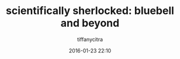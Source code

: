 ---
title: "scientifically sherlocked: bluebell and beyond"
layout: post
date: 2016-01-23 22:10
tag: [ursa sapiens]
# image: ../assets/images/projects/thumbnail/aceh.jpg
# headerImage: true
writing: true
hidden: true # don't count this post in blog pagination
description: "This is a simple and minimalist template for Jekyll for those who likes to eat noodles."
jemoji: '<img class="emoji" title=":satellite:" alt=":satellite:" src="https://assets-cdn.github.com/images/icons/emoji/unicode/1f4e1.png" height="20" width="20" align="absmiddle">'
category: ursa
author: tiffanycitra
externalLink: 'http://ursa.browntth.com/the-blog/sci-fi-busters-journey-to-the-center-of-the-earth-by-jules-verne'
---